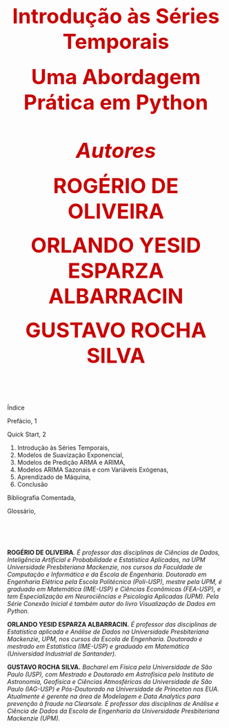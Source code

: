 
<h1 align=center><font size = 8, style="color:rgb(200,0,0)"><b>Introdução às Séries Temporais
</b></font></h1> 

<h3 align=center><font size = 8, style="color:rgb(200,0,0)"><b>Uma Abordagem Prática em Python
</b></font></h3> 

<br>

<h5 align=center><font size = 8, style="color:rgb(200,0,0)"><b>Autores
</b></font></h5>
<h4 align=center><font size = 8, style="color:rgb(200,0,0)"><b>ROGÉRIO DE OLIVEIRA
</b></font></h4>
<h4 align=center><font size = 8, style="color:rgb(200,0,0)"><b>ORLANDO YESID ESPARZA ALBARRACIN
</b></font></h4>
<h4 align=center><font size = 8, style="color:rgb(200,0,0)"><b>GUSTAVO ROCHA SILVA
</b></font></h4>
 
<br>
<br>
<br>

Índice

Prefácio, 1

Quick Start, 2

1.	Introdução às Séries Temporais,  
2.	Modelos de Suavização Exponencial,  
3.	Modelos de Predição ARMA e ARIMA, 
4.	Modelos ARIMA Sazonais e com Variáveis Exógenas, 
5.	Aprendizado de Máquina,  
6.	Conclusão


Bibliografia Comentada,  

Glossário,  

<br>
<br>
<br>

**ROGÉRIO DE OLIVEIRA**. *É professor das disciplinas de Ciências de Dados, Inteligência Artificial e  Probabilidade e Estatística Aplicadas, na UPM Universidade Presbiteriana Mackenzie, nos cursos da Faculdade de Computação e Informática e da Escola de Engenharia. Doutorado em Engenharia Elétrica pela Escola Politécnica (Poli-USP), mestre pela UPM, é graduado em Matemática (IME-USP) e Ciências Econômicas (FEA-USP), e tem Especialização em Neurociências e Psicologia Aplicadas (UPM). Pela Série Conexão Inicial é também autor do livro Visualização de Dados em Python.*

**ORLANDO YESID ESPARZA ALBARRACIN.** *É professor das disciplinas de Estatística aplicada e Análise de Dados na Universidade Presbiteriana Mackenzie, UPM, nos cursos da Escola de Engenharia. Doutorado e mestrado em Estatística (IME-USP) e graduado em Matemática (Universidad Industrial de Santander).*

**GUSTAVO ROCHA SILVA.** *Bacharel em Física pela Universidade de São Paulo (USP), com Mestrado e Doutorado em Astrofísica pelo Instituto de Astronomia, Geofísica e Ciências Atmosféricas da Universidade de São Paulo (IAG-USP) e Pós-Doutorado na Universidade de Princeton nos EUA. Atualmente é gerente na área de Modelagem e Data Analytics para prevenção à fraude na Clearsale. É professor das disciplinas de Análise e Ciência de Dados da Escola de Engenharia da Universidade Presbiteriana Mackenzie (UPM).*
